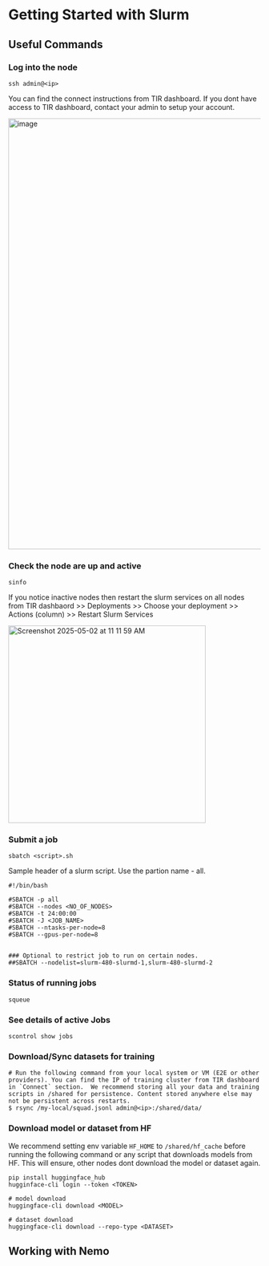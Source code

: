 
# Getting Started with Slurm


## Useful Commands 

### Log into the node

```
ssh admin@<ip>
```

You can find the connect instructions from TIR dashboard. If you dont have access to TIR dashboard, contact your admin to setup your account. 

<img width="860" alt="image" src="https://github.com/user-attachments/assets/dd7dbf19-7703-4f6a-8873-1a02db3bd4c9" />


### Check the node are up and active 
```
sinfo 
```

If you notice inactive nodes then restart the slurm services on all nodes from TIR dashbaord >> Deployments >> Choose your deployment >> Actions (column) >> Restart Slurm Services 

<img width="394" alt="Screenshot 2025-05-02 at 11 11 59 AM" src="https://github.com/user-attachments/assets/c1a91eb4-251c-441c-b220-4afbfe13540a" />

### Submit a job

```
sbatch <script>.sh
```

Sample header of a slurm script. Use the partion name - all. 

```
#!/bin/bash

#SBATCH -p all
#SBATCH --nodes <NO_OF_NODES>
#SBATCH -t 24:00:00
#SBATCH -J <JOB_NAME>
#SBATCH --ntasks-per-node=8
#SBATCH --gpus-per-node=8


### Optional to restrict job to run on certain nodes. 
##SBATCH --nodelist=slurm-480-slurmd-1,slurm-480-slurmd-2 

```

### Status of running jobs
```
squeue
```

### See details of active Jobs  
```
scontrol show jobs 
```

### Download/Sync datasets for training 

```
# Run the following command from your local system or VM (E2E or other providers). You can find the IP of training cluster from TIR dashboard in `Connect` section.  We recommend storing all your data and training scripts in /shared for persistence. Content stored anywhere else may not be persistent across restarts.  
$ rsync /my-local/squad.jsonl admin@<ip>:/shared/data/
```

### Download model or dataset from HF 
We recommend setting env variable `HF_HOME` to `/shared/hf_cache` before running the following command or any script that downloads models from HF. This will ensure, other nodes dont download the model or dataset again. 

```
pip install huggingface_hub
hugginface-cli login --token <TOKEN>

# model download 
huggingface-cli download <MODEL>

# dataset download 
huggingface-cli download --repo-type <DATASET>
```

## Working with Nemo 



